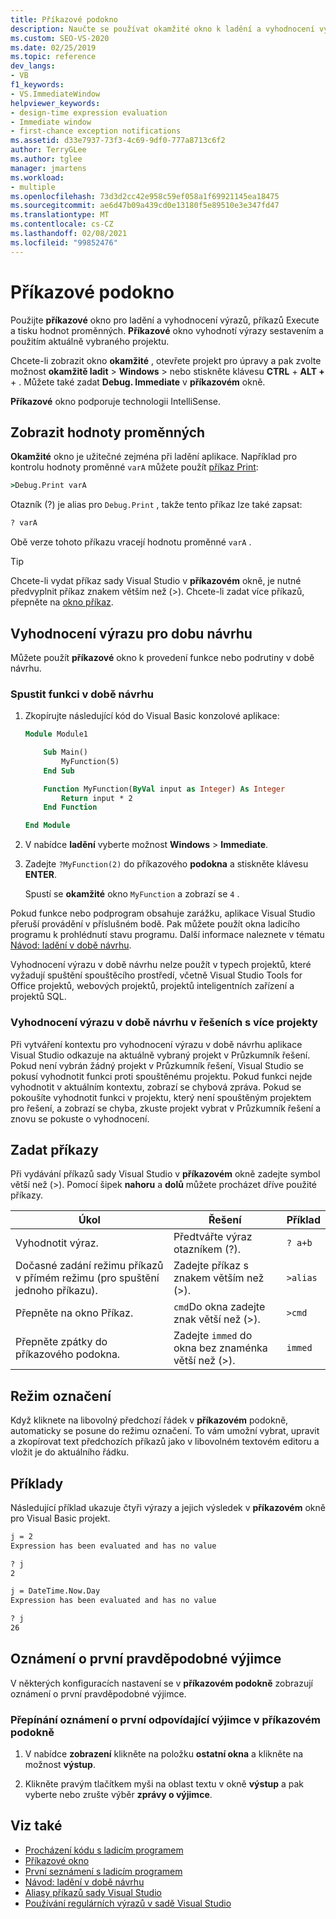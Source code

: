 ```yaml
---
title: Příkazové podokno
description: Naučte se používat okamžité okno k ladění a vyhodnocení výrazů, provádění příkazů a tisku hodnot proměnných.
ms.custom: SEO-VS-2020
ms.date: 02/25/2019
ms.topic: reference
dev_langs:
- VB
f1_keywords:
- VS.ImmediateWindow
helpviewer_keywords:
- design-time expression evaluation
- Immediate window
- first-chance exception notifications
ms.assetid: d33e7937-73f3-4c69-9df0-777a8713c6f2
author: TerryGLee
ms.author: tglee
manager: jmartens
ms.workload:
- multiple
ms.openlocfilehash: 73d3d2cc42e958c59ef058a1f69921145ea18475
ms.sourcegitcommit: ae6d47b09a439cd0e13180f5e89510e3e347fd47
ms.translationtype: MT
ms.contentlocale: cs-CZ
ms.lasthandoff: 02/08/2021
ms.locfileid: "99852476"
---
```

# <a name="immediate-window"></a>Příkazové podokno

Použijte **příkazové** okno pro ladění a vyhodnocení výrazů, příkazů Execute a tisku hodnot proměnných. **Příkazové** okno vyhodnotí výrazy sestavením a použitím aktuálně vybraného projektu.

Chcete-li zobrazit okno **okamžité** , otevřete projekt pro úpravy a pak zvolte možnost **okamžitě ladit**  >  **Windows**  >   nebo stiskněte klávesu **CTRL** + **ALT +** + . Můžete také zadat **Debug. Immediate** v **příkazovém** okně.

**Příkazové** okno podporuje technologii IntelliSense.

## <a name="display-the-values-of-variables"></a>Zobrazit hodnoty proměnných

**Okamžité** okno je užitečné zejména při ladění aplikace. Například pro kontrolu hodnoty proměnné `varA` můžete použít [příkaz Print](../../ide/reference/print-command.md):

```cmd
>Debug.Print varA
```

Otazník (?) je alias pro `Debug.Print` , takže tento příkaz lze také zapsat:

```cmd
? varA
```

Obě verze tohoto příkazu vracejí hodnotu proměnné `varA` .

> [!TIP]
> Chcete-li vydat příkaz sady Visual Studio v **příkazovém** okně, je nutné předvyplnit příkaz znakem větším než (>). Chcete-li zadat více příkazů, přepněte na [okno příkaz](command-window.md).

## <a name="design-time-expression-evaluation"></a>Vyhodnocení výrazu pro dobu návrhu

Můžete použít **příkazové** okno k provedení funkce nebo podrutiny v době návrhu.

### <a name="execute-a-function-at-design-time"></a>Spustit funkci v době návrhu

1. Zkopírujte následující kód do Visual Basic konzolové aplikace:

   ```vb
   Module Module1

       Sub Main()
           MyFunction(5)
       End Sub

       Function MyFunction(ByVal input as Integer) As Integer
           Return input * 2
       End Function

   End Module
   ```

2. V nabídce **ladění** vyberte možnost **Windows**  >  **Immediate**.

3. Zadejte `?MyFunction(2)` do příkazového **podokna** a stiskněte klávesu **ENTER**.

    Spustí se **okamžité** okno `MyFunction` a zobrazí se `4` .

Pokud funkce nebo podprogram obsahuje zarážku, aplikace Visual Studio přeruší provádění v příslušném bodě. Pak můžete použít okna ladicího programu k prohlédnutí stavu programu. Další informace naleznete v tématu [Návod: ladění v době návrhu](../../debugger/walkthrough-debugging-at-design-time.md).

Vyhodnocení výrazu v době návrhu nelze použít v typech projektů, které vyžadují spuštění spouštěcího prostředí, včetně Visual Studio Tools for Office projektů, webových projektů, projektů inteligentních zařízení a projektů SQL.

### <a name="design-time-expression-evaluation-in-multi-project-solutions"></a>Vyhodnocení výrazu v době návrhu v řešeních s více projekty

Při vytváření kontextu pro vyhodnocení výrazu v době návrhu aplikace Visual Studio odkazuje na aktuálně vybraný projekt v Průzkumník řešení. Pokud není vybrán žádný projekt v Průzkumník řešení, Visual Studio se pokusí vyhodnotit funkci proti spouštěnému projektu. Pokud funkci nejde vyhodnotit v aktuálním kontextu, zobrazí se chybová zpráva. Pokud se pokoušíte vyhodnotit funkci v projektu, který není spouštěným projektem pro řešení, a zobrazí se chyba, zkuste projekt vybrat v Průzkumník řešení a znovu se pokuste o vyhodnocení.

## <a name="enter-commands"></a>Zadat příkazy

Při vydávání příkazů sady Visual Studio v **příkazovém** okně zadejte symbol větší než (>). Pomocí šipek **nahoru** a **dolů** můžete procházet dříve použité příkazy.

|Úkol|Řešení|Příklad|
|----------|--------------|-------------|
|Vyhodnotit výraz.|Předtvářte výraz otazníkem (?).|`? a+b`|
|Dočasné zadání režimu příkazů v přímém režimu (pro spuštění jednoho příkazu).|Zadejte příkaz s znakem větším než (>).|`>alias`|
|Přepněte na okno Příkaz.|`cmd`Do okna zadejte znak větší než (>).|`>cmd`|
|Přepněte zpátky do příkazového podokna.|Zadejte `immed` do okna bez znaménka větší než (>).|`immed`|

## <a name="mark-mode"></a>Režim označení

Když kliknete na libovolný předchozí řádek v **příkazovém** podokně, automaticky se posune do režimu označení. To vám umožní vybrat, upravit a zkopírovat text předchozích příkazů jako v libovolném textovém editoru a vložit je do aktuálního řádku.

## <a name="examples"></a>Příklady

Následující příklad ukazuje čtyři výrazy a jejich výsledek v **příkazovém** okně pro Visual Basic projekt.

```cmd
j = 2
Expression has been evaluated and has no value

? j
2

j = DateTime.Now.Day
Expression has been evaluated and has no value

? j
26
```

## <a name="first-chance-exception-notifications"></a>Oznámení o první pravděpodobné výjimce

V některých konfiguracích nastavení se v **příkazovém podokně** zobrazují oznámení o první pravděpodobné výjimce.

### <a name="toggle-first-chance-exception-notifications-in-the-immediate-window"></a>Přepínání oznámení o první odpovídající výjimce v příkazovém podokně

1. V nabídce **zobrazení** klikněte na položku **ostatní okna** a klikněte na možnost **výstup**.

2. Klikněte pravým tlačítkem myši na oblast textu v okně **výstup** a pak vyberte nebo zrušte výběr **zprávy o výjimce**.

## <a name="see-also"></a>Viz také

- [Procházení kódu s ladicím programem](../../debugger/navigating-through-code-with-the-debugger.md)
- [Příkazové okno](../../ide/reference/command-window.md)
- [První seznámení s ladicím programem](../../debugger/debugger-feature-tour.md)
- [Návod: ladění v době návrhu](../../debugger/walkthrough-debugging-at-design-time.md)
- [Aliasy příkazů sady Visual Studio](../../ide/reference/visual-studio-command-aliases.md)
- [Používání regulárních výrazů v sadě Visual Studio](../../ide/using-regular-expressions-in-visual-studio.md)
